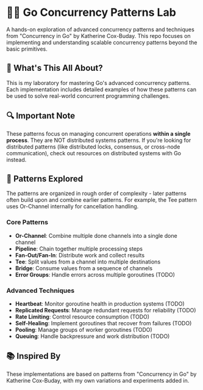 # 🏃‍♂️ Go Concurrency Patterns Lab

A hands-on exploration of advanced concurrency patterns and techniques from
"Concurrency in Go" by Katherine Cox-Buday.
This repo focuses on implementing and understanding scalable concurrency patterns beyond the basic primitives.

## 🎯 What's This All About?

This is my laboratory for mastering Go's advanced concurrency patterns.
Each implementation includes detailed examples of how these patterns can be used to solve
real-world concurrent programming challenges.

## 🔍 Important Note

These patterns focus on managing concurrent operations **within a single process**.
They are NOT distributed systems patterns. If you're looking for distributed patterns (like distributed locks, consensus, or cross-node communication),
check out resources on distributed systems with Go instead.

## 🧪 Patterns Explored
The patterns are organized in rough order of complexity - later patterns often build upon
and combine earlier patterns.
For example, the Tee pattern uses Or-Channel internally for cancellation handling.


### Core Patterns
- **Or-Channel**: Combine multiple done channels into a single done channel
- **Pipeline**: Chain together multiple processing steps
- **Fan-Out/Fan-In**: Distribute work and collect results
- **Tee**: Split values from a channel into multiple destinations
- **Bridge**: Consume values from a sequence of channels
- **Error Groups**: Handle errors across multiple goroutines (TODO)

### Advanced Techniques
- **Heartbeat**: Monitor goroutine health in production systems (TODO)
- **Replicated Requests**: Manage redundant requests for reliability (TODO)
- **Rate Limiting**: Control resource consumption (TODO)
- **Self-Healing**: Implement goroutines that recover from failures (TODO)
- **Pooling**: Manage groups of worker goroutines (TODO)
- **Queuing**: Handle backpressure and work distribution (TODO)

## 📚 Inspired By

These implementations are based on patterns from "Concurrency in Go" by Katherine Cox-Buday,
with my own variations and experiments added in.
